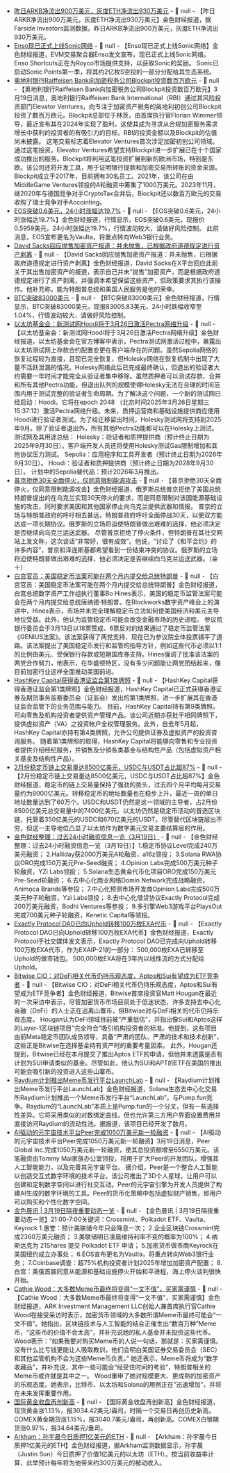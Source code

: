 - [昨日ARKB净流出900万美元，灰度ETH净流出930万美元](https://farside.co.uk/btc/) - 📰 null - 【昨日ARKB净流出900万美元，灰度ETH净流出930万美元】金色财经报道，据Farside Investors监测数据，昨日ARKB净流出900万美元，灰度ETH净流出930万美元。
- [Enso现已正式上线Sonic网络](https://x.com/EnsoBuild/status/1902084857725120799) - 📰 null - 【Enso现已正式上线Sonic网络】金色财经报道，EVM交易聚合器Enso发文宣布，现已正式上线Sonic网络。Enso Shortcuts正在为Royco市场提供支持，以获取Sonic的奖励。 
Sonic已启动Sonic Points第一季，将其约2亿枚S空投的一部分分配给其生态系统。
- [奥地利银行Raiffeisen Bank向加密税务公司Blockpit投资数百万欧元](https://cryptonews.com/news/raiffeisen-bank-international-invests-millions-in-austrian-crypto-tax-software/?ref=onepagecrypto.com) - 📰 null - 【奥地利银行Raiffeisen Bank向加密税务公司Blockpit投资数百万欧元】3月19日消息，奥地利银行Raiffeisen Bank International（RBI）通过其风险投资部门Elevator Ventures，向专注于加密资产税务的奥地利初创公司Blockpit投资了数百万欧元。Blockpit总部位于林茨，由首席执行官Florian Wimmer领导，最近宣布其在2024年实现了盈利，这使其成为寻求从合规加密服务需求增长中获利的投资者的有吸引力的目标。RBI的投资金额以及Blockpit的估值尚未披露。 
这笔交易标志着Elevator Ventures首次涉足加密初创公司领域。通过这笔投资，Elevator Ventures希望支持Blockpit进一步扩展已在十个国家成功推出的服务。Blockpit将利用这笔投资扩展到新的欧洲市场，特别是东欧。该公司还将开发工具，用于证明银行提款和加密交易所转账的资金来源。 
Blockpit成立于2017年，目前拥有30名员工。2021年，该公司在由MiddleGame Ventures领投的A轮融资中筹集了1000万美元。2023年11月，继2020年与德国竞争对手CryptoTax合并后，Blockpit还以数百万欧元的交易收购了瑞士竞争对手Accointing。
- [EOS突破0.6美元，24小时涨幅达19.7%](https://www.coingecko.com/zh/%E6%95%B0%E5%AD%97%E8%B4%A7%E5%B8%81/%E6%9F%9A%E5%AD%90%E5%B8%81) - 📰 null - 【EOS突破0.6美元，24小时涨幅达19.7%】金色财经报道，行情显示，EOS突破0.6美元，现报价0.5959美元，24小时涨幅达19.7%，行情波动较大，请做好风险控制。 
此前消息，EOS宣布更名为Vaulta，将重点转向Web3银行业务。
- [David Sacks回应抛售加密资产报道：并未抛售，已根据政府道德规定进行资产剥离](https://x.com/DavidSacks/status/1902098045942292675) - 📰 null - 【David Sacks回应抛售加密资产报道：并未抛售，已根据政府道德规定进行资产剥离】金色财经报道，David Sacks在X平台回应此前关于其出售加密资产的报道，表示自己并未“抛售”加密资产，而是根据政府道德规定进行了资产剥离，并强调本希望保留这些资产，但政策要求其执行该操作。他补充称，能为特朗普总统和美国人民服务是他的荣幸。
- [BTC突破83000美元]() - 📰 null - 【BTC突破83000美元】金色财经报道，行情显示，BTC突破83000美元，现报83005.83美元，24小时跌幅收窄至1.04%，行情波动较大，请做好风险控制。
- [以太坊基金会：新测试网Hoodi将于3月26日激活Pectra网络升级](https://blog.ethereum.org/en/2025/03/18/hoodi-holesky) - 📰 null - 【以太坊基金会：新测试网Hoodi将于3月26日激活Pectra网络升级】金色财经报道，以太坊基金会在官方博客中表示，Pectra测试网激活过程中，暴露出以太坊测试网上存款合约配置变更在客户端存在的问题。虽然Sepolia网络的恢复过程较为直接，且现已完全恢复，但Holesky网络在恢复机制中出现了大量不活跃泄漏的情况。Holesky网络此后已完成最终确认，但退出的验证者大约需要一年时间才能完全从验证者集中移除。虽然质押者可以测试存款、合并和所有其他Pectra功能，但退出队列的规模使得Holesky无法在合理的时间范围内用于测试完整的验证者生命周期。为了解决这个问题，一个新的测试网已经启动：Hoodi。它将在epoch 2048 （北京时间2025年3月26日星期三15:37:12）激活Pectra网络升级。未来，质押运营商和基础设施提供商应使用Hoodi进行验证者测试。为了给迁移留出时间，Holesky测试网将支持到2025年9月。除了验证者退出外，所有其他Pectra功能都可以在Holesky上测试。 
测试网及其用途总结： 
Holesky：验证者和质押提供商（预计终止日期为2025年9月30日）。客户端开发人员还将使用Holesky测试Gas限制增加和其他协议压力测试。 
Sepolia：应用程序和工具开发者（预计终止日期为2026年9月30日）。 
Hoodi：验证者和质押提供商（预计终止日期为2028年9月30日）。 
计划中的Sepolia替代品：预计2026年3月推出。
- [普京拒绝30天全面停火，仅同意限制能源攻击]() - 📰 null - 【普京拒绝30天全面停火，仅同意限制能源攻击】金色财经报道，俄罗斯总统普京拒绝了美国总统特朗普提出的在乌克兰实现30天停火的要求，而是同意限制对该国能源基础设施的攻击，同时要求美国和其他国家停止向乌克兰提供武器和情报。 
普京的立场与特朗普政府的呼吁相去甚远，特朗普政府呼吁全面停战30天，以便双方能达成一项长期协议。俄罗斯的立场将迫使特朗普做出艰难的选择，他必须决定是否继续向乌克兰运送武器。 
尽管普京拒绝了停火条件，但特朗普在其社交网站上发文称，这次谈话“非常好，很有成效”。他说，“讨论了《和平合约》的许多内容”，普京和泽连斯基都希望看到一份结束冲突的协议。俄罗斯的立场将迫使特朗普做出艰难的选择，他必须决定是否继续向乌克兰运送武器。（金十）
- [白宫官员：美国稳定币法案可能在两个月内提交给总统特朗普](https://cryptoslate.com/stablecoin-bill-could-reach-trumps-desk-within-two-months-says-bo-hines/) - 📰 null - 【白宫官员：美国稳定币法案可能在两个月内提交给总统特朗普】金色财经报道，白宫总统数字资产工作组执行董事Bo Hines表示，美国的稳定币监管法案可能会在两个月内提交给总统唐纳德·特朗普。在Blockworks数字资产峰会上的演讲中，Hines表示，市场并未完全理解稳定币立法如何使美国经济和美元主导地位受益。此外，他认为监管稳定币可能会改变金融市场的历史进程。 
参议院银行委员会于3月13日以18票赞成、6票反对的结果通过了稳定币监管法案《GENIUS法案》。该法案获得了两党支持，现在已为参议院全体投票铺平了道路。该法案提出了美国稳定币发行和监管的指导方针，例如这些代币必须以1:1的比例由美元、受保银行存款或短期国库券支持。Hines强调了批准该法案的两党合作努力，他表示，在华盛顿特区，没有多少问题能让两党团结起来，像目前加密行业这样全面推动美国前进。
- [HashKey Capital获得香港证监会第1类牌照](https://app-web.chnfund.com/jx/202503/t20250318_4460766.html?docid=4664972) - 📰 null - 【HashKey Capital获得香港证监会第1类牌照】金色财经报道，HashKey Capital已正式获得香港证券及期货事务监察委员会（证监会）发出的第1类牌照，进一步扩展其在香港证监会监管下的业务范围与能力。 
目前，HashKey Capital持有第9类牌照，可向零售及机构投资者提供资产管理产品。该公司近期亦获批于相同牌照下，提供虚拟资产（VA）之投资帐户全权管理服务。此外，自去年5月起，HashKey Capital亦持有第4类牌照，允许公司提供证券及虚拟资产的投资咨询服务。 
随着第1类牌照的取得，HashKey Capital将能够向零售和专业投资者提供介绍经纪服务，并销售及分销各类基金与结构性产品（包括虚拟资产相关基金及结构性产品）。
- [2月份稳定币链上交易量达8500亿美元，USDC与USDT占比超87%](https://www.theblock.co/post/346639/ethereums-stablecoin-dominance-grows-as-usdc-and-usdt-drive-850-billion-in-volume) - 📰 null - 【2月份稳定币链上交易量达8500亿美元，USDC与USDT占比超87%】金色财经报道，稳定币的链上交易量保持了强劲的势头，过去四个月平均每月交易量约为8000亿美元。转移稳定币的地址数量也在稳步上升，最近一周的单日地址数量达到了60万个。USDC和USDT仍然是这一领域的主导者，占2月份8500亿美元总交易量中的7400亿美元。以太坊仍然是稳定币活动的首选区块链，托管着350亿美元的USDC和670亿美元的USDT。尽管替代区块链层出不穷，但这一主导地位凸显了以太坊作为数字美元交易主要结算层的作用。
- [金色财经整理：过去24小时融资信息一览（3月19日）]() - 📰 null - 【金色财经整理：过去24小时融资信息一览（3月19日）】1.稳定币协议Level完成240万美元融资； 
2.Halliday获2000万美元A轮融资，a16z领投； 
3.Solana RWA协议ORO完成150万美元Pre-Seed融资； 
4.Opinion Labs完成500万美元种子轮融资，YZi Labs领投； 
5.Solana生态黄金代币化项目ORO完成150万美元Pre-Seed轮融资； 
6.去中心化商业网络Domin Network完成战略融资，Animoca Brands等参投； 
7.中心化预测市场开发商Opinion Labs完成500万美元种子轮融资，Yzi Labs领投； 
8.去中心化借贷协议Exactly Protocol完成200万美元融资，Bodhi Ventures等参投； 
9.多引擎Web3游戏平台PlaysOut完成700美元种子轮融资，Kenetic Capital等领投。
- [Exactly Protocol DAO已向Uphold转移100万枚EXA代币](https://x.com/ExactlyProtocol/status/1902142738759401906) - 📰 null - 【Exactly Protocol DAO已向Uphold转移100万枚EXA代币】金色财经报道，Exactly Protocol于社交媒体发文表示，Exactly Protocol DAO已完成向Uphold转移100万枚EXA代币，作为EXAIP-21的一部分： 
500,000枚EXA已转移至Uphold的做市钱包。 
500,000枚EXA将在3年内以线性流的方式分配给Uphold。
- [Bitwise CIO：对DeFi相关代币仍持乐观态度，Aptos和Sui有望成为ETF竞争者](https://decrypt.co/310561/bitwise-cio-bullish-on-defi-sees-aptos-and-sui-as-etf-contenders) - 📰 null - 【Bitwise CIO：对DeFi相关代币仍持乐观态度，Aptos和Sui有望成为ETF竞争者】金色财经报道，Bitwise首席投资官Matt Hougan在最近的一次采访中表示，尽管加密货币市场目前处于低迷状态，许多支持去中心化金融（DeFi）的人士正在远离山寨币，但Bitwise对与DeFi相关的代币仍持乐观态度。 
Hougan认为DeFi领域目前被“严重低估”，并指出像Sui和Aptos这样的Layer-1区块链项目“完全符合”吸引机构投资者的标准。他提到，这些项目由前Meta稳定币团队成员领导，具备“严肃的团队、严肃的技术和技术创新”，这些正是Bitwise在选择基金持有资产时的重要考量因素。 
此外，Hougan还提到，Bitwise已经在本月提交了推出Aptos ETF的申请，但他并未透露是否有计划为SUI申请类似的基金。尽管如此，他认为SUI和APT的ETF在美国的推出可能会吸引新的投资进入这些山寨币。
- [Raydium计划推出Meme币发行平台LaunchLab](https://www.theblock.co/post/346946/solana-based-decentralized-exchange-raydium-is-working-on-a-pump-fun-memecoin-factory-competitor?utm_source=twitter&utm_medium=social) - 📰 null - 【Raydium计划推出Meme币发行平台LaunchLab】金色财经报道，Solana生态去中心化交易所Raydium计划推出一个Meme币发行平台“LaunchLab”，与Pump.fun竞争。Raydium的“LaunchLab”本质上是Pump.fun的一个分叉，但有一些选择性差异。它将采用类似的对数绑定曲线，但也允许第三方用户界面设置费用并直接访问Raydium的流动性池。据报道，该项目已经开发了数月。
- [AI驱动的元宇宙技术平台Peer完成1050万美元新一轮融资](https://nftplazas.com/peer-raises-10-5m-to-expand-ai-powered-metaverse-engine/?ref=onepagecrypto.com) - 📰 null - 【AI驱动的元宇宙技术平台Peer完成1050万美元新一轮融资】3月19日消息，Peer Global Inc.完成1050万美元新一轮融资，使其总投资额增至6550万美元。该笔融资由Tommy Mai家族办公室领投，将用于扩大Peer的开发团队，增强其人工智能能力，以及完善其元宇宙平台。 
据介绍，Peer是一个整合人工智能以创造交互式数字环境的技术平台。该公司推出了3D个人星球，让用户可以创建和定制数字空间以进行社交互动。Peer的元宇宙引擎为开发人员提供了构建AI生成的数字环境的工具。Peer的货币化策略中包括虚拟财产销售，即用户可以购买和个性化数字空间。
- [金色晨讯 | 3月19日隔夜重要动态一览]() - 📰 null - 【金色晨讯 | 3月19日隔夜重要动态一览】21:00-7:00关键词：Crossmint、Polkadot ETF、Vaulta、Keyrock 
1.惠誉：预计美联储今年只会降息一次； 
2.企业区块链Crossmint完成2360万美元融资； 
3.美联储明日凌晨维持利率不变的概率为100%； 
4.纳斯达克为 21Shares 提交 Polkadot ETF 申请； 
5.加密货币做市商Keyrock在美国纽约成立办事处； 
6.EOS宣布更名为Vaulta，将重点转向Web3银行业务； 
7.Coinbase调查：超75%机构投资者计划2025年增加加密资产配置； 
8.白宫：美俄首脑同意从能源和基础设施停火开始和平进程，海上停火谈判很快开始。
- [Cathie Wood：大多数Meme币最终将变得“一文不值”，买家需谨慎](https://www.bloomberg.com/news/articles/2025-03-18/cathie-wood-says-most-memecoins-will-end-up-worthless?utm_source=telegram&utm_content=crypto&utm_medium=social) - 📰 null - 【Cathie Wood：大多数Meme币最终将变得“一文不值”，买家需谨慎】金色财经报道，ARK Investment Management LLC创始人兼首席执行官Cathie Wood在接受采访时表示，加密货币领域的大多数所谓Meme币最终可能会“一文不值”。她指出，区块链技术与人工智能的结合正催生出“数百万种”Meme币，“这些币的价值不会太高”，并补充说她的私人基金并未投资这些代币。 
Wood表示：“如果我要对购买Meme币的人说一句话，那就是：买家需谨慎。没有什么比亏钱更能让人吸取教训，他们会明白美国证券交易委员会（SEC）和其他监管机构不会为这些Meme币负责。” 她还表示，Meme币将成为“数字收藏品”，并补充说，其中一些可能会“经受住时间的考验”，特朗普相关的Meme币或许就是其中之一。 
Wood重申了她对规模更大、更成熟的加密资产的乐观态度。她表示，比特币、以太坊和Solana的用例正在“迅速增加”，并将在未来发挥重要作用。
- [国际黄金收盘再创新高](https://www.cls.cn/detail/1976031) - 📰 null - 【国际黄金收盘再创新高】金色财经报道，现货黄金涨1.13%，报3034.42美元/盎司，时隔一个交易日再创历史新高。COMEX黄金期货涨1.15%，报3040.7美元/盎司，再创新高。COMEX白银期货涨0.97%，报34.64美元/盎司。
- [Arkham：孙宇晨今日质押1亿美元的ETH](https://x.com/arkham/status/1902057003226214832) - 📰 null - 【Arkham：孙宇晨今日质押1亿美元的ETH】金色财经报道，据Arkham监测数据显示，孙宇晨（Justin Sun）今日质押了价值1亿美元的以太坊（ETH）。按当前收益率计算，此举预计每年将为他带来约300万美元的被动收入。
